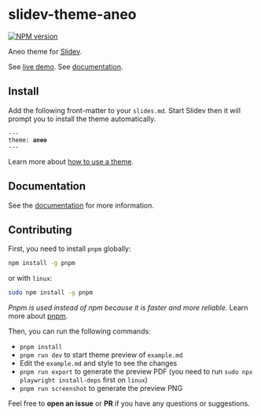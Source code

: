 # slidev-theme-aneo

[![NPM version](https://img.shields.io/npm/v/slidev-theme-aneo?color=3AB9D4&label=)](https://www.npmjs.com/package/slidev-theme-aneo)

Aneo theme for [Slidev](https://github.com/slidevjs/slidev).

See [live demo](https://slidev-aneo.esteban-soubiran.site).
See [documentation](https://barbapapazes.github.io/slidev-theme-aneo/).

## Install

Add the following front-matter to your `slides.md`. Start Slidev then it will prompt you to install the theme automatically.

<pre><code>---
theme: <b>aneo</b>
---</code></pre>

Learn more about [how to use a theme](https://sli.dev/themes/use).

## Documentation

See the [documentation](https://barbapapazes.github.io/slidev-theme-aneo/) for more information.

## Contributing

First, you need to install `pnpm` globally:

```cmd
npm install -g pnpm
```

or with `linux`:

```bash
sudo npm install -g pnpm
```

_Pnpm is used instead of npm because it is faster and more reliable._ Learn more about [pnpm](https://pnpm.io/).

Then, you can run the following commands:

- `pnpm install`
- `pnpm run dev` to start theme preview of `example.md`
- Edit the `example.md` and style to see the changes
- `pnpm run export` to generate the preview PDF (you need to run `sudo npx playwright install-deps` first on `linux`)
- `pnpm run screenshot` to generate the preview PNG

Feel free to **open an issue** or **PR** if you have any questions or suggestions.